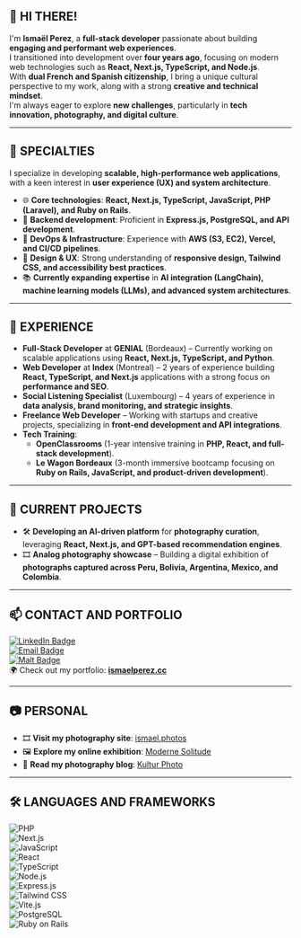 ## 👋 HI THERE!

I'm **Ismaël Perez**, a **full-stack developer** passionate about building **engaging and performant web experiences**.  
I transitioned into development over **four years ago**, focusing on modern web technologies such as **React, Next.js, TypeScript, and Node.js**.  
With **dual French and Spanish citizenship**, I bring a unique cultural perspective to my work, along with a strong **creative and technical mindset**.  
I'm always eager to explore **new challenges**, particularly in **tech innovation, photography, and digital culture**.  

---

## 🔭 **SPECIALTIES**  

I specialize in developing **scalable, high-performance web applications**, with a keen interest in **user experience (UX) and system architecture**.  

- 🌐 **Core technologies**: **React, Next.js, TypeScript, JavaScript, PHP (Laravel), and Ruby on Rails**.  
- 🔧 **Backend development**: Proficient in **Express.js, PostgreSQL, and API development**.  
- 🚀 **DevOps & Infrastructure**: Experience with **AWS (S3, EC2), Vercel, and CI/CD pipelines**.  
- 🎨 **Design & UX**: Strong understanding of **responsive design, Tailwind CSS, and accessibility best practices**.  
- 📚 **Currently expanding expertise** in **AI integration (LangChain), machine learning models (LLMs), and advanced system architectures**.  

---

## 💼 **EXPERIENCE**  

- **Full-Stack Developer** at **GENIAL** (Bordeaux) – Currently working on scalable applications using **React, Next.js, TypeScript, and Python**.  
- **Web Developer** at **Index** (Montreal) – 2 years of experience building **React, TypeScript, and Next.js** applications with a strong focus on **performance and SEO**.  
- **Social Listening Specialist** (Luxembourg) – 4 years of experience in **data analysis, brand monitoring, and strategic insights**.  
- **Freelance Web Developer** – Working with startups and creative projects, specializing in **front-end development and API integrations**.  
- **Tech Training**:  
  - **OpenClassrooms** (1-year intensive training in **PHP, React, and full-stack development**).  
  - **Le Wagon Bordeaux** (3-month immersive bootcamp focusing on **Ruby on Rails, JavaScript, and product-driven development**).  

---

## 🌟 **CURRENT PROJECTS**  

- 🛠 **Developing an AI-driven platform** for **photography curation**, leveraging **React, Next.js, and GPT-based recommendation engines**.  
- 🎞 **Analog photography showcase** – Building a digital exhibition of **photographs captured across Peru, Bolivia, Argentina, Mexico, and Colombia**.  

---

## 📫 **CONTACT AND PORTFOLIO**  

[![LinkedIn Badge](https://img.shields.io/badge/-LinkedIn-0077B5?style=flat&logo=LinkedIn&logoColor=white)](https://www.linkedin.com/in/ismael-jhri/)  
[![Email Badge](https://img.shields.io/badge/-Email-D14836?style=flat&logo=gmail&logoColor=white)](mailto:ismael.jouhari@gmail.com)  
[![Malt Badge](https://img.shields.io/badge/-Malt-F7DF1E?style=flat&logo=malt&logoColor=white)](https://www.malt.fr/profile/ismaeljouhariperez)  
🌍 Check out my portfolio: **[ismaelperez.cc](https://ismaelperez.cc)**  

---

## 📷 **PERSONAL**  

- 🎞 **Visit my photography site**: [ismael.photos](https://ismael.photos)  
- 🖼 **Explore my online exhibition**: [Moderne Solitude](https://mdoernesolitude.fr)  
- 📖 **Read my photography blog**: [Kultur Photo](https://kulturphoto.club)  

---

## 🛠️ **LANGUAGES AND FRAMEWORKS**  

![PHP](https://img.shields.io/badge/-PHP-777BB4?style=flat&logo=php&logoColor=white)  
![Next.js](https://img.shields.io/badge/-Next.js-000000?style=flat&logo=next.js&logoColor=white)  
![JavaScript](https://img.shields.io/badge/-JavaScript-F7DF1E?style=flat&logo=javascript&logoColor=black)  
![React](https://img.shields.io/badge/-React-61DAFB?style=flat&logo=react&logoColor=black)  
![TypeScript](https://img.shields.io/badge/-TypeScript-3178C6?style=flat&logo=typescript&logoColor=white)  
![Node.js](https://img.shields.io/badge/-Node.js-339933?style=flat&logo=node.js&logoColor=white)  
![Express.js](https://img.shields.io/badge/-Express.js-000000?style=flat&logo=express&logoColor=white)  
![Tailwind CSS](https://img.shields.io/badge/-Tailwind_CSS-38B2AC?style=flat&logo=tailwind-css&logoColor=white)  
![Vite.js](https://img.shields.io/badge/-Vite.js-646cff?style=flat&logo=vite&logoColor=white)  
![PostgreSQL](https://img.shields.io/badge/-PostgreSQL-336791?style=flat&logo=postgresql&logoColor=white)  
![Ruby on Rails](https://img.shields.io/badge/-Ruby_on_Rails-CC0000?style=flat&logo=ruby-on-rails&logoColor=white)  
